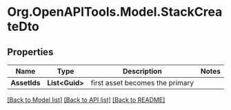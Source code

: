 # Org.OpenAPITools.Model.StackCreateDto

## Properties

Name | Type | Description | Notes
------------ | ------------- | ------------- | -------------
**AssetIds** | **List&lt;Guid&gt;** | first asset becomes the primary | 

[[Back to Model list]](../../README.md#documentation-for-models) [[Back to API list]](../../README.md#documentation-for-api-endpoints) [[Back to README]](../../README.md)

